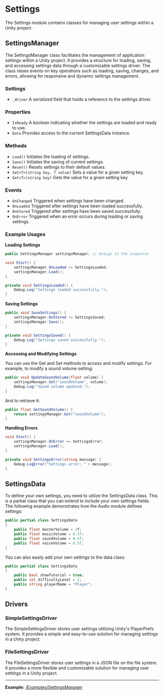 # Settings

The Settings module contains classes for managing user settings within a Unity project.

## SettingsManager

The SettingsManager class facilitates the management of application settings within a Unity project. It provides a structure for loading, saving, and accessing settings data through a customizable settings driver. The class raises events on key operations such as loading, saving, changes, and errors, allowing for responsive and dynamic settings management.

### Settings

- `_driver` A serialized field that holds a reference to the settings driver.

### Properties

- `IsReady` A boolean indicating whether the settings are loaded and ready to use.
- `Data` Provides access to the current SettingsData instance.

### Methods

- `Load()` Initiates the loading of settings.
- `Save()` Initiates the saving of current settings.
- `Reset()` Resets settings to their default values.
- `Set<T>(string key, T value)` Sets a value for a given setting key.
- `Get<T>(string key)` Gets the value for a given setting key.

### Events

- `OnChanged` Triggered when settings have been changed.
- `OnLoaded` Triggered after settings have been loaded successfully.
- `OnStored` Triggered after settings have been saved successfully.
- `OnError` Triggered when an error occurs during loading or saving settings.

### Example Usages

**Loading Settings**

```csharp
public SettingsManager settingsManager; // Assign in the inspector

void Start() {
    settingsManager.OnLoaded += SettingsLoaded;
    settingsManager.Load();
}

private void SettingsLoaded() {
    Debug.Log("Settings loaded successfully.");
}
```

**Saving Settings**

```csharp
public void SaveSettings() {
    settingsManager.OnStored += SettingsSaved;
    settingsManager.Save();
}

private void SettingsSaved() {
    Debug.Log("Settings saved successfully.");
}
```

**Accessing and Modifying Settings**

You can use the Get and Set methods to access and modify settings. For example, to modify a sound volume setting:

```csharp
public void UpdateSoundVolume(float volume) {
    settingsManager.Set("soundVolume", volume);
    Debug.Log("Sound volume updated.");
}
```

And to retrieve it:

```csharp
public float GetSoundVolume() {
    return settingsManager.Get("soundVolume");
}
```

**Handling Errors**

```csharp
void Start() {
    settingsManager.OnError += SettingsError;
    settingsManager.Load();
}

private void SettingsError(string message) {
    Debug.LogError("Settings error: " + message);
}
```

## SettingsData

To define your own settings, you need to utilize the SettingsData class. This is a partial class that you can extend to include your own settings fields. The following example demonstrates how the Audio module defines settings:

```csharp
public partial class SettingsData
{
    public float masterVolume = 1f;
    public float musicVolume = 0.5f;
    public float soundVolume = 0.5f;
    public float voiceVolume = 0.5f;
}
```

You can also easily add your own settings to the data class:

```csharp
public partial class SettingsData
{
    public bool showTutorial = true;
    public int difficultyLevel = 2;
    public string playerName = "Player";
}
```

## Drivers

### SimpleSettingsDriver

The SimpleSettingsDriver stores user settings utilizing Unity's PlayerPrefs system. It provides a simple and easy-to-use solution for managing settings in a Unity project.

### FileSettingsDriver

The FileSettingsDriver stores user settings in a JSON file on the file system. It provides a more flexible and customizable solution for managing user settings in a Unity project.

---

**Example:** [/Examples/SettingsManager](/Examples/SettingsManager)
